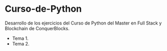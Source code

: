 # Curso-de-Python
Desarrollo de los ejercicios del Curso de Python del Master en Full Stack y Blockchain de ConquerBlocks.
* Tema 1.
* Tema 2.
